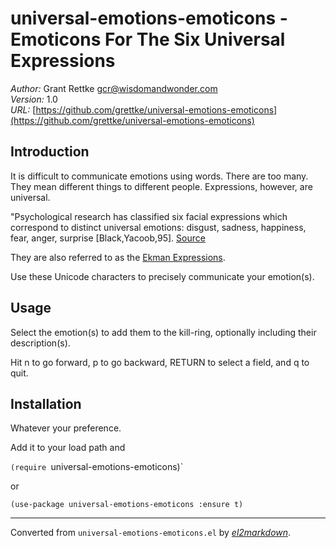 # universal-emotions-emoticons - Emoticons For The Six Universal Expressions

*Author:* Grant Rettke <gcr@wisdomandwonder.com><br>
*Version:* 1.0<br>
*URL:* [https://github.com/grettke/universal-emotions-emoticons](https://github.com/grettke/universal-emotions-emoticons)<br>

## Introduction

It is difficult to communicate emotions using words. There are too many.
They mean different things to different people. Expressions, however,
are universal.

"Psychological research has classified six facial expressions which
correspond to distinct universal emotions: disgust, sadness, happiness,
fear, anger, surprise [Black,Yacoob,95]. [Source](https://people.ece.cornell.edu/land/OldStudentProjects/cs490-95to96/HJKIM/emotions.html)

They are also referred to as the [Ekman Expressions](https://www.paulekman.com/universal-facial-expressions/).

Use these Unicode characters to precisely communicate your emotion(s).

## Usage

Select the emotion(s) to add them to the kill-ring, optionally including
their description(s).

Hit n to go forward, p to go backward, RETURN to select a field,
and q to quit.

## Installation

Whatever your preference.

Add it to your load path and

`(require `universal-emotions-emoticons)`

or

`(use-package universal-emotions-emoticons :ensure t)`


---
Converted from `universal-emotions-emoticons.el` by [*el2markdown*](https://github.com/Lindydancer/el2markdown).
